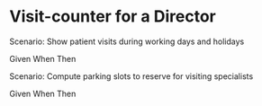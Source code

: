 # Visit-counter for a Director

Scenario: Show patient visits during working days and holidays

  Given
  When
  Then

Scenario: Compute parking slots to reserve for visiting specialists

  Given
  When
  Then
  
  
